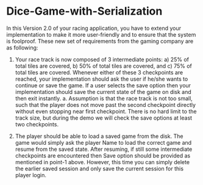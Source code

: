 # Dice-Game-with-Serialization
In this Version 2.0 of your racing application, you have to extend your implementation to make it
more user-friendly and to ensure that the system is foolproof. These new set of requirements from
the gaming company are as following:
1. Your race track is now composed of 3 intermediate points: a) 25% of total tiles are
covered, b) 50% of total tiles are covered, and c) 75% of total tiles are covered. Whenever
either of these 3 checkpoints are reached, your implementation should ask the user if
he/she wants to continue or save the game. If a user selects the save option then your
implementation should save the current state of the game on disk and then exit instantly.
a. Assumption is that the race track is not too small, such that the player does not
move past the second checkpoint directly without even stopping near first
checkpoint. There is no hard limit to the track size, but during the demo we will
check the save options at least two checkpoints.

2. The player should be able to load a saved game from the disk. The game would simply
ask the player Name to load the correct game and resume from the saved state. After
resuming, if still some intermediate checkpoints are encountered then Save option should
be provided as mentioned in point-1 above. However, this time you can simply delete the
earlier saved session and only save the current session for this player login.

